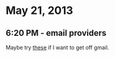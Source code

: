 # May 21, 2013

## 6:20 PM - email providers

Maybe try [these](https://kkinder.com/2013/05/21/leaving-googles-silo-alternatives-to-gmail-talk-calendar-and-more/) if I want to get off gmail.
